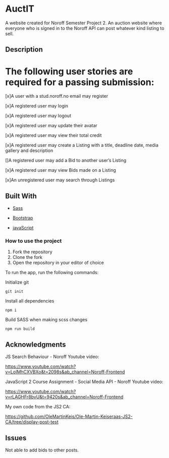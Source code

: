 # AuctIT

A website created for Noroff Semester Project 2. An auction website where everyone who is signed in to the Noroff API can post whatever kind listing to sell.

## Description

 # The following user stories are required for a passing submission:

[x]A user with a stud.noroff.no email may register

[x]A registered user may login

[x]A registered user may logout

[x]A registered user may update their avatar

[x]A registered user may view their total credit

[x]A registered user may create a Listing with a title, deadline date, media gallery and description

[]A registered user may add a Bid to another user’s Listing

[x]A registered user may view Bids made on a Listing

[x]An unregistered user may search through Listings



## Built With

- [Sass](https://sass-lang.com/)

- [Bootstrap](https://getbootstrap.com)

- [javaScript](https://www.javascript.com/)


### How to use the project

 1. Fork the repository
 2. Clone the fork
 3. Open the repository in your editor of choice

To run the app, run the following commands:

Initialize git 
```
git init
```
Install all dependencies
```
npm i
```
Build SASS when making scss changes
```
npm run build
```


## Acknowledgments

JS Search Behaviour -  Noroff Youtube video:

https://www.youtube.com/watch?v=LoIMhCXVBXo&t=2098s&ab_channel=Noroff-Frontend


JavaScript 2 Course Assignment - Social Media API - Noroff Youtube video:

https://www.youtube.com/watch?v=rLAGHFr8bvU&t=9420s&ab_channel=Noroff-Frontend


My own code from the JS2 CA:

https://github.com/OleMartinKeis/Ole-Martin-Keiseraas-JS2-CA/tree/display-post-test


## Issues


Not able to add bids to other posts.
